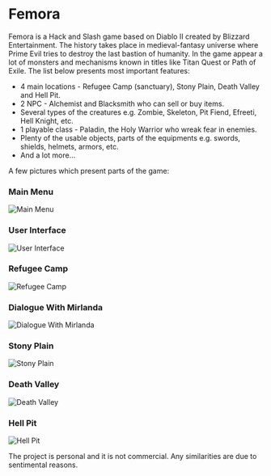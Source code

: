 # Femora

Femora is a Hack and Slash game based on Diablo II created by Blizzard Entertainment. The history takes place in medieval-fantasy universe where Prime Evil tries to destroy the last bastion of humanity. In the game appear a lot of monsters and mechanisms known in titles like Titan Quest or Path of Exile. The list below presents most important features:

* 4 main locations - Refugee Camp (sanctuary), Stony Plain, Death Valley and Hell Pit.
* 2 NPC - Alchemist and Blacksmith who can sell or buy items.
* Several types of the creatures e.g. Zombie, Skeleton, Pit Fiend, Efreeti, Hell Knight, etc.
* 1 playable class - Paladin, the Holy Warrior who wreak fear in enemies.
* Plenty of the usable objects, parts of the equipments e.g. swords, shields, helmets, armors, etc.
* And a lot more...

A few pictures which present parts of the game:

### Main Menu
![Main Menu](https://user-images.githubusercontent.com/26011505/95760017-cee4b200-0caa-11eb-8dfe-80728f934d47.png)

### User Interface
![User Interface](https://user-images.githubusercontent.com/26011505/96172964-7110ce00-0f27-11eb-8429-c6033d58b46d.png)

### Refugee Camp
![Refugee Camp](https://user-images.githubusercontent.com/26011505/96172989-7a9a3600-0f27-11eb-9c23-6fd7be6b8709.png)

### Dialogue With Mirlanda
![Dialogue With Mirlanda](https://user-images.githubusercontent.com/26011505/96173017-85ed6180-0f27-11eb-8620-df1aa6ca20be.png)

### Stony Plain
![Stony Plain](https://user-images.githubusercontent.com/26011505/96173037-90a7f680-0f27-11eb-98a7-c640c8e12343.png)

### Death Valley
![Death Valley](https://user-images.githubusercontent.com/26011505/96173076-9dc4e580-0f27-11eb-8994-b2d41e503da5.png)

### Hell Pit
![Hell Pit](https://user-images.githubusercontent.com/26011505/96173103-a87f7a80-0f27-11eb-804d-c5bb30c2d905.png)

The project is personal and it is not commercial. Any similarities are due to sentimental reasons.
